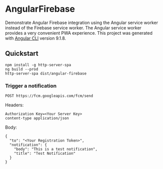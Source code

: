 # AngularFirebase

Demonstrate Angular Firebase integration using the Angular service worker instead of the Firebase service worker.
The Angular service worker provides a very convenient PWA experience. 
This project was generated with [Angular CLI](https://github.com/angular/angular-cli) version 9.1.8.


## Quickstart

    npm install -g http-server-spa
    ng build --prod
    http-server-spa dist/angular-firebase

### Trigger a notification

    POST https://fcm.googleapis.com/fcm/send

Headers:

    Authorization Key=<Your Server Key>
    content-type application/json

Body:

    {
      "to": "<Your Registration Token>",
      "notification": {
        "body": "This is a test notification",
        "title": "Test Notification"
      }
    }
